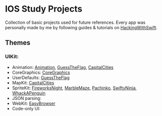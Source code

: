 # IOS Study Projects
Collection of basic projects used for future references.
Every app was personally made by me by following guides & tutorials on [HackingWithSwift](https://www.hackingwithswift.com).

## Themes
### UIKit:

- Animation: [Animation](UIKit/Animation), [GuessTheFlag](UIKit/GuessTheFlag(UIKit)), [CapitalCities](UIKit/CapitalCities)
- CoreGraphics: [CoreGraphics](UIKit/CoreGraphics)
- UserDefaults: [GuessTheFlag](UIKit/GuessTheFlag(UIKit))
- MapKit: [CapitalCities](UIKit/CapitalCities)
- SpriteKit: [FireworksNight](UIKit/FireworksNight), [MarbleMaze](UIKit/MarbleMaze), [Pachinko](UIKit/Pachinko), [SwiftyNinja](UIKit/SwiftyNinja), [WhackAPenguin](UIKit/WhackAPenguin)
- JSON parsing:
- WebKit: [EasyBrowser](UIKit/EasyBrower)
- Code-only UI:
